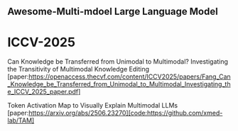 ## Awesome-Multi-mdoel Large Language Model
# ICCV-2025


Can Knowledge be Transferred from Unimodal to Multimodal? Investigating the Transitivity of Multimodal Knowledge Editing [paper:https://openaccess.thecvf.com/content/ICCV2025/papers/Fang_Can_Knowledge_be_Transferred_from_Unimodal_to_Multimodal_Investigating_the_ICCV_2025_paper.pdf]

Token Activation Map to Visually Explain Multimodal LLMs [paper:https://arxiv.org/abs/2506.23270][code:https://github.com/xmed-lab/TAM]
